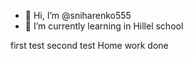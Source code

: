 - 👋 Hi, I’m @sniharenko555
- 🌱 I’m currently learning in Hillel school

first test
second test
Home work done



